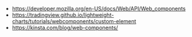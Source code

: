 - https://developer.mozilla.org/en-US/docs/Web/API/Web_components
- https://tradingview.github.io/lightweight-charts/tutorials/webcomponents/custom-element
- https://kinsta.com/blog/web-components/